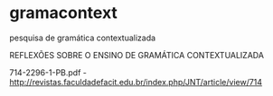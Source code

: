 # gramacontext
pesquisa de gramática contextualizada

REFLEXÕES SOBRE O ENSINO DE GRAMÁTICA CONTEXTUALIZADA

714-2296-1-PB.pdf - http://revistas.faculdadefacit.edu.br/index.php/JNT/article/view/714
